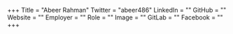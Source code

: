 +++
Title = "Abeer Rahman"
Twitter = "abeer486"
LinkedIn = ""
GitHub = ""
Website = ""
Employer = ""
Role = ""
Image = ""
GitLab = ""
Facebook = ""
+++
